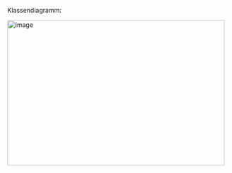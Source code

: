 Klassendiagramm:


<img width="491" height="328" alt="image" src="https://github.com/user-attachments/assets/0be5138c-8314-42e8-881e-8458b07b087f" />
